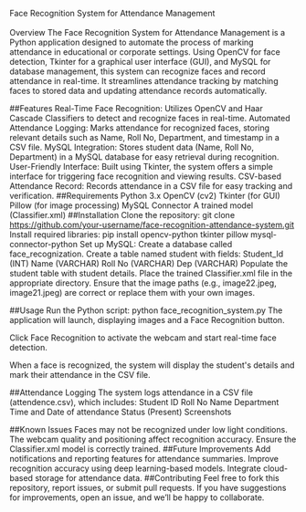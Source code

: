 Face Recognition System for Attendance Management<br>	
Overview
The Face Recognition System for Attendance Management is a Python application designed to automate the process of marking attendance in educational or corporate settings. Using OpenCV for face detection, Tkinter for a graphical user interface (GUI), and MySQL for database management, this system can recognize faces and record attendance in real-time. It streamlines attendance tracking by matching faces to stored data and updating attendance records automatically.

##Features
Real-Time Face Recognition: Utilizes OpenCV and Haar Cascade Classifiers to detect and recognize faces in real-time.
Automated Attendance Logging: Marks attendance for recognized faces, storing relevant details such as Name, Roll No, Department, and timestamp in a CSV file.
MySQL Integration: Stores student data (Name, Roll No, Department) in a MySQL database for easy retrieval during recognition.
User-Friendly Interface: Built using Tkinter, the system offers a simple interface for triggering face recognition and viewing results.
CSV-based Attendance Record: Records attendance in a CSV file for easy tracking and verification.
##Requirements
Python 3.x
OpenCV (cv2)
Tkinter (for GUI)
Pillow (for image processing)
MySQL Connector
A trained model (Classifier.xml)
##Installation
Clone the repository:
    git clone https://github.com/your-username/face-recognition-attendance-system.git
Install required libraries:
    pip install opencv-python tkinter pillow mysql-connector-python
Set up MySQL:
Create a database called face_recognization.
Create a table named student with fields:
Student_Id (INT)
Name (VARCHAR)
Roll No (VARCHAR)
Dep (VARCHAR)
Populate the student table with student details.
Place the trained Classifier.xml file in the appropriate directory.
Ensure that the image paths (e.g., image22.jpeg, image21.jpeg) are correct or replace them with your own images.

##Usage
Run the Python script:
python face_recognition_system.py
The application will launch, displaying images and a Face Recognition button.

Click Face Recognition to activate the webcam and start real-time face detection.

When a face is recognized, the system will display the student's details and mark their attendance in the CSV file.

##Attendance Logging
The system logs attendance in a CSV file (attendence.csv), which includes:
Student ID
Roll No
Name
Department
Time and Date of attendance
Status (Present)
Screenshots

##Known Issues
Faces may not be recognized under low light conditions.
The webcam quality and positioning affect recognition accuracy.
Ensure the Classifier.xml model is correctly trained.
##Future Improvements
Add notifications and reporting features for attendance summaries.
Improve recognition accuracy using deep learning-based models.
Integrate cloud-based storage for attendance data.
##Contributing
Feel free to fork this repository, report issues, or submit pull requests. If you have suggestions for improvements, open an issue, and we’ll be happy to collaborate.

